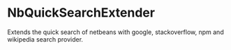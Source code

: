 # NbQuickSearchExtender
Extends the quick search of netbeans with google, stackoverflow, npm and wikipedia search provider.
